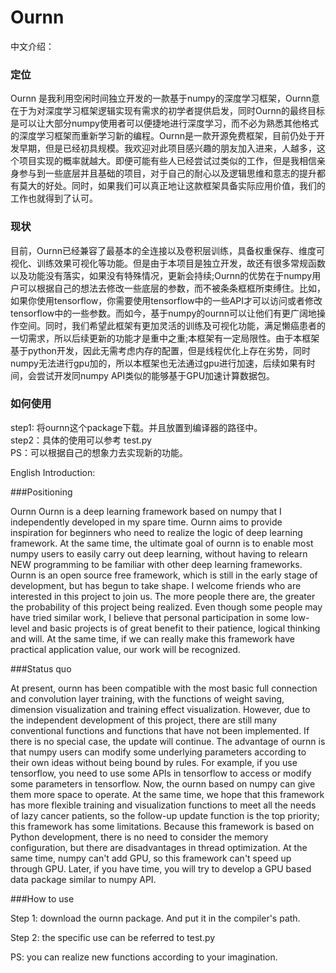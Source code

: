 # Ournn

中文介绍：
### 定位
Ournn 是我利用空闲时间独立开发的一款基于numpy的深度学习框架，Ournn意在于为对深度学习框架逻辑实现有需求的初学者提供启发，同时Ournn的最终目标是可以让大部分numpy使用者可以便捷地进行深度学习，而不必为熟悉其他格式的深度学习框架而重新学习新的编程。Ournn是一款开源免费框架，目前仍处于开发早期，但是已经初具规模。我欢迎对此项目感兴趣的朋友加入进来，人越多，这个项目实现的概率就越大。即便可能有些人已经尝试过类似的工作，但是我相信亲身参与到一些底层并且基础的项目，对于自己的耐心以及逻辑思维和意志的提升都有莫大的好处。同时，如果我们可以真正地让这款框架具备实际应用价值，我们的工作也就得到了认可。

### 现状
目前，Ournn已经兼容了最基本的全连接以及卷积层训练，具备权重保存、维度可视化、训练效果可视化等功能。但是由于本项目是独立开发，故还有很多常规函数以及功能没有落实，如果没有特殊情况，更新会持续;Ournn的优势在于numpy用户可以根据自己的想法去修改一些底层的参数，而不被条条框框所束缚住。比如，如果你使用tensorflow，你需要使用tensorflow中的一些API才可以访问或者修改tensorflow中的一些参数。而如今，基于numpy的ournn可以让他们有更广阔地操作空间。同时，我们希望此框架有更加灵活的训练及可视化功能，满足懒癌患者的一切需求，所以后续更新的功能才是重中之重;本框架有一定局限性。由于本框架基于python开发，因此无需考虑内存的配置，但是线程优化上存在劣势，同时numpy无法进行gpu加的，所以本框架也无法通过gpu进行加速，后续如果有时间，会尝试开发同numpy API类似的能够基于GPU加速计算数据包。

### 如何使用
step1: 将ournn这个package下载。并且放置到编译器的路径中。    
step2：具体的使用可以参考 test.py    
PS：可以根据自己的想象力去实现新的功能。

English Introduction:

###Positioning

Ournn Ournn is a deep learning framework based on numpy that I independently developed in my spare time. Ournn aims to provide inspiration for beginners who need to realize the logic of deep learning framework. At the same time, the ultimate goal of ournn is to enable most numpy users to easily carry out deep learning, without having to relearn NEW programming to be familiar with other deep learning frameworks. Ournn is an open source free framework, which is still in the early stage of development, but has begun to take shape. I welcome friends who are interested in this project to join us. The more people there are, the greater the probability of this project being realized. Even though some people may have tried similar work, I believe that personal participation in some low-level and basic projects is of great benefit to their patience, logical thinking and will. At the same time, if we can really make this framework have practical application value, our work will be recognized.



###Status quo

At present, ournn has been compatible with the most basic full connection and convolution layer training, with the functions of weight saving, dimension visualization and training effect visualization. However, due to the independent development of this project, there are still many conventional functions and functions that have not been implemented. If there is no special case, the update will continue. The advantage of ournn is that numpy users can modify some underlying parameters according to their own ideas without being bound by rules. For example, if you use tensorflow, you need to use some APIs in tensorflow to access or modify some parameters in tensorflow. Now, the ournn based on numpy can give them more space to operate. At the same time, we hope that this framework has more flexible training and visualization functions to meet all the needs of lazy cancer patients, so the follow-up update function is the top priority; this framework has some limitations. Because this framework is based on Python development, there is no need to consider the memory configuration, but there are disadvantages in thread optimization. At the same time, numpy can't add GPU, so this framework can't speed up through GPU. Later, if you have time, you will try to develop a GPU based data package similar to numpy API.



###How to use

Step 1: download the ournn package. And put it in the compiler's path.

Step 2: the specific use can be referred to test.py

PS: you can realize new functions according to your imagination.
